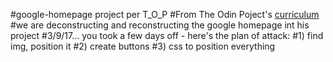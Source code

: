 #google-homepage project per T_O_P
#From The Odin Poject's [curriculum](http://www.theodinproject.com/web-development-101/html-css)
#we are deconstructing and reconstructing the google homepage int his project
#3/9/17... you took a few days off - here's the plan of attack:
	#1) find img, position it
	#2) create buttons
	#3) css to position everything